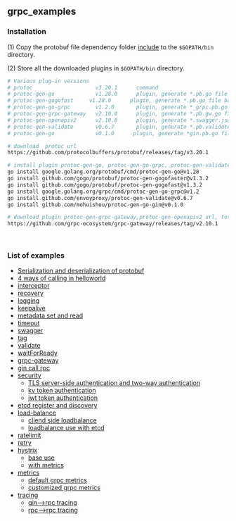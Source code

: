 ## grpc_examples

### Installation

(1) Copy the protobuf file dependency folder [include](include) to the `$GOPATH/bin` directory.

(2) Store all the downloaded plugins in `$GOPATH/bin` directory.

```bash
# Various plug-in versions
# protoc                    v3.20.1      command
# protoc-gen-go             v1.28.0      plugin, generate *.pb.go file based on proto files, which are populated, serialized and retrieved message type code.
# protoc-gen-gogofast     v1.28.0      plugin, generate *.pb.go file based on proto files, replaces protoc-gen-go plugin for faster encoding and decoding, custom tags are also supported.
# protoc-gen-go-grpc        v1.2.0       plugin, generate *_grpc.pb.go file based on proto files, which are client-side and server-side method and interface code.
# protoc-gen-grpc-gateway   v2.10.0      plugin, generate *.pb.gw.go file based on proto file, which is the api code for web.
# protoc-gen-openapiv2      v2.10.0      plugin, generate *.swagger.json file based on proto file, which is swagger-ui interface documentation.
# protoc-gen-validate       v0.6.7       plugin, generate *.pb.validate.go file according to proto file, is the check field code
# protoc-gen-go             v0.1.0      plugin, generate *gin.pb.go file based on proto files, which is gin handler.

# download  protoc url
https://github.com/protocolbuffers/protobuf/releases/tag/v3.20.1

# install plugin protoc-gen-go, protoc-gen-go-grpc, protoc-gen-validate, protoc-gen-gogofast, protoc-gen-gogofaster
go install google.golang.org/protobuf/cmd/protoc-gen-go@v1.28
go install github.com/gogo/protobuf/protoc-gen-gogofaster@v1.3.2
go install github.com/gogo/protobuf/protoc-gen-gogofast@v1.3.2
go install google.golang.org/grpc/cmd/protoc-gen-go-grpc@v1.2
go install github.com/envoyproxy/protoc-gen-validate@v0.6.7
go install github.com/mohuishou/protoc-gen-go-gin@v0.1.0

# download plugin protoc-gen-grpc-gateway,protoc-gen-openapiv2 url, total 2 files.
https://github.com/grpc-ecosystem/grpc-gateway/releases/tag/v2.10.1
```

<br>

### List of examples

- [Serialization and deserialization of protobuf](protobuf)
- [4 ways of calling in helloworld](helloworld)
- [interceptor](interceptor)
- [recovery](recovery)
- [logging](logging)
- [keepalive](keepalive)
- [metadata set and read](metadata)
- [timeout](timeout)
- [swagger](swagger)
- [tag](tag)
- [validate](validate)
- [waitForReady](waitForReady)
- [grpc-gateway](http2grpc)
- [gin call rpc](gin2grpc)
- [security](security)
  - [TLS server-side authentication and two-way authentication](security/tls)
  - [kv token authentication](security/kv_token)
  - [jwt token authentication](security/jwt_token)
- [etcd register and discovery](registerDiscovery)
- [load-balance](loadbalance)
  - [cliend side loadbalance](loadbalance/client_loadbalance)
  - [loadbalance use with etcd](loadbalance/etcd_loadbalance)
- [ratelimit](ratelimit)
- [retry](retry)
- [hystrix](hystrix)
  - [base use](hystrix/baseuse)
  - [with metrics](hystrix/withMetrics)
- [metrics](metrics)
  - [default grpc metrics](metrics/defaultMetrics)
  - [customized grpc metrics](metrics/customizedMetrics)
- [tracing](tracing)
  - [gin-->rpc tracing](tracing/http2rpc)
  - [rpc-->rpc tracing](tracing/rpc2rpc)

<br>
